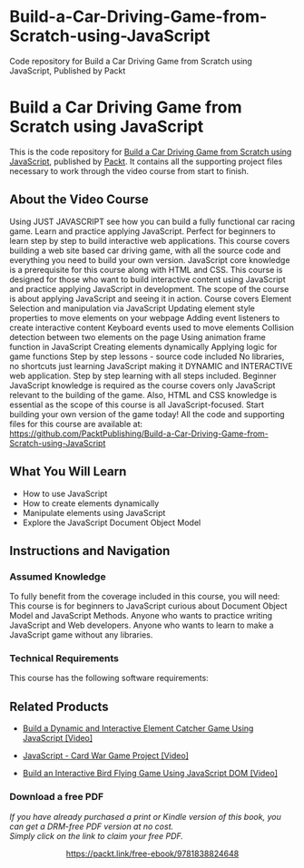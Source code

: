 # Build-a-Car-Driving-Game-from-Scratch-using-JavaScript
Code repository for Build a Car Driving Game from Scratch using JavaScript, Published by Packt
# Build a Car Driving Game from Scratch using JavaScript
This is the code repository for [Build a Car Driving Game from Scratch using JavaScript](https://www.packtpub.com/application-development/build-interactive-bird-flying-game-using-javascript-dom-video?utm_source=github&utm_medium=repository&utm_campaign=9781838823702), published by [Packt](https://www.packtpub.com/?utm_source=github). It contains all the supporting project files necessary to work through the video course from start to finish.
## About the Video Course
Using JUST JAVASCRIPT see how you can build a fully functional car racing game. Learn and practice applying JavaScript. Perfect for beginners to learn step by step to build interactive web applications. This course covers building a web site based car driving game, with all the source code and everything you need to build your own version. JavaScript core knowledge is a prerequisite for this course along with HTML and CSS. This course is designed for those who want to build interactive content using JavaScript and practice applying JavaScript in development.
The scope of the course is about applying JavaScript and seeing it in action. 
Course covers
Element Selection and manipulation via JavaScript
Updating element style properties to move elements on your webpage
Adding event listeners to create interactive content
Keyboard events used to move elements
Collision detection between two elements on the page
Using animation frame function in JavaScript
Creating elements dynamically
Applying logic for game functions
Step by step lessons - source code included
No libraries, no shortcuts just learning JavaScript making it DYNAMIC and INTERACTIVE web application. Step by step learning with all steps included. Beginner JavaScript knowledge is required as the course covers only JavaScript relevant to the building of the game. Also, HTML and CSS knowledge is essential as the scope of this course is all JavaScript-focused. Start building your own version of the game today! All the code and supporting files for this course are available at: https://github.com/PacktPublishing/Build-a-Car-Driving-Game-from-Scratch-using-JavaScript

<H2>What You Will Learn</H2>
<DIV class=book-info-will-learn-text>
<UL>
<LI>How to use JavaScript 
<LI>How to create elements dynamically 
<LI>Manipulate elements using JavaScript 
<LI>Explore the JavaScript Document Object Model </LI></UL></DIV>

## Instructions and Navigation
### Assumed Knowledge
To fully benefit from the coverage included in this course, you will need:<br/>
This course is for beginners to JavaScript curious about Document Object Model and JavaScript Methods. Anyone who wants to practice writing JavaScript and Web developers. Anyone who wants to learn to make a JavaScript game without any libraries.
### Technical Requirements
This course has the following software requirements:<br/>
    

## Related Products
* [Build a Dynamic and Interactive Element Catcher Game Using JavaScript [Video]](https://www.packtpub.com/application-development/build-interactive-bird-flying-game-using-javascript-dom-video?utm_source=github&utm_medium=repository&utm_campaign=9781838823702)

* [JavaScript - Card War Game Project [Video]](https://www.packtpub.com/application-development/build-interactive-bird-flying-game-using-javascript-dom-video?utm_source=github&utm_medium=repository&utm_campaign=9781838823702)

* [Build an Interactive Bird Flying Game Using JavaScript DOM [Video]](https://www.packtpub.com/application-development/build-interactive-bird-flying-game-using-javascript-dom-video?utm_source=github&utm_medium=repository&utm_campaign=9781838823702)

### Download a free PDF

 <i>If you have already purchased a print or Kindle version of this book, you can get a DRM-free PDF version at no cost.<br>Simply click on the link to claim your free PDF.</i>
<p align="center"> <a href="https://packt.link/free-ebook/9781838824648">https://packt.link/free-ebook/9781838824648 </a> </p>